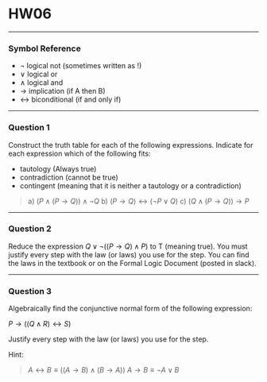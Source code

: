 # HW06
---
### Symbol Reference
- $\lnot$ logical not (sometimes written as !)
- $\lor$ logical or
- $\land$ logical and
- $\rightarrow$ implication (if A then B)
- $\leftrightarrow$ biconditional (if and only if)

---
### Question 1

Construct the truth table for each of the following expressions. Indicate for each expression which of the following fits: 
- tautology (Always true)
- contradiction (cannot be true)
- contingent (meaning that it is neither a tautology or a contradiction)

> a) $(P \land (P \rightarrow Q)) \land \lnot Q$
> b) $(P \rightarrow Q) \leftrightarrow (\lnot P \lor Q)$
> c) $(Q \land (P \rightarrow Q)) \rightarrow P$

---
### Question 2

Reduce the expression $Q \lor \lnot((P \rightarrow Q) \land P)$  to T (meaning true). You must justify every step with the law (or laws) you use for the step. You can find the laws in the textbook or on the Formal Logic Document (posted in slack).

---
### Question 3

Algebraically find the conjunctive normal form of the following expression:

$P \rightarrow ((Q \land R) \leftrightarrow S)$

Justify every step with the law (or laws) you use for the step.

Hint:
> $A \leftrightarrow B \equiv ((A \rightarrow B) \land (B \rightarrow A))$
> $A \rightarrow B \equiv \lnot A \lor B$

